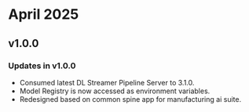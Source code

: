 # April 2025

## v1.0.0

### Updates in v1.0.0
- Consumed latest DL Streamer Pipeline Server to 3.1.0.
- Model Registry is now accessed as environment variables.
- Redesigned based on common spine app for manufacturing ai suite.